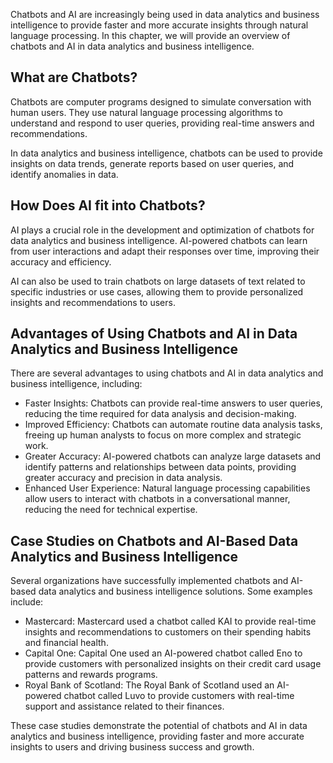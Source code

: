 

Chatbots and AI are increasingly being used in data analytics and business intelligence to provide faster and more accurate insights through natural language processing. In this chapter, we will provide an overview of chatbots and AI in data analytics and business intelligence.

What are Chatbots?
------------------

Chatbots are computer programs designed to simulate conversation with human users. They use natural language processing algorithms to understand and respond to user queries, providing real-time answers and recommendations.

In data analytics and business intelligence, chatbots can be used to provide insights on data trends, generate reports based on user queries, and identify anomalies in data.

How Does AI fit into Chatbots?
------------------------------

AI plays a crucial role in the development and optimization of chatbots for data analytics and business intelligence. AI-powered chatbots can learn from user interactions and adapt their responses over time, improving their accuracy and efficiency.

AI can also be used to train chatbots on large datasets of text related to specific industries or use cases, allowing them to provide personalized insights and recommendations to users.

Advantages of Using Chatbots and AI in Data Analytics and Business Intelligence
-------------------------------------------------------------------------------

There are several advantages to using chatbots and AI in data analytics and business intelligence, including:

* Faster Insights: Chatbots can provide real-time answers to user queries, reducing the time required for data analysis and decision-making.
* Improved Efficiency: Chatbots can automate routine data analysis tasks, freeing up human analysts to focus on more complex and strategic work.
* Greater Accuracy: AI-powered chatbots can analyze large datasets and identify patterns and relationships between data points, providing greater accuracy and precision in data analysis.
* Enhanced User Experience: Natural language processing capabilities allow users to interact with chatbots in a conversational manner, reducing the need for technical expertise.

Case Studies on Chatbots and AI-Based Data Analytics and Business Intelligence
------------------------------------------------------------------------------

Several organizations have successfully implemented chatbots and AI-based data analytics and business intelligence solutions. Some examples include:

* Mastercard: Mastercard used a chatbot called KAI to provide real-time insights and recommendations to customers on their spending habits and financial health.
* Capital One: Capital One used an AI-powered chatbot called Eno to provide customers with personalized insights on their credit card usage patterns and rewards programs.
* Royal Bank of Scotland: The Royal Bank of Scotland used an AI-powered chatbot called Luvo to provide customers with real-time support and assistance related to their finances.

These case studies demonstrate the potential of chatbots and AI in data analytics and business intelligence, providing faster and more accurate insights to users and driving business success and growth.
